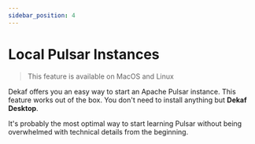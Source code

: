 ```yaml
---
sidebar_position: 4
---
```


# Local Pulsar Instances

> This feature is available on MacOS and Linux

Dekaf offers you an easy way to start an Apache Pulsar instance. This feature works out of the box. You don't need to install anything but **Dekaf Desktop**.

It's probably the most optimal way to start learning Pulsar without being overwhelmed with technical details from the beginning.
